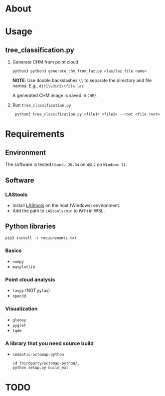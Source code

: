 # About

# Usage 

## tree_classification.py

1. Generate CHM from point cloud
    ```
    python3 python3 generate_chm_from_laz.py <las/laz file name>
    ```
    **NOTE**: Use double backslashes `\\` to separate the directory and file names. E.g., `dir1\\dir2\\file.laz` 

    A generated CHM image is saved in `CHM/`.

1. Run `tree_classification.py`
    ```
     python3 tree_classification.py <file1> <file2> --root <file root>
    ```

# Requirements

## Environment

The software is tested `Ubuntu 20.04` on `WSL2` on `Windows 11`.

## Software

### LAStools

- Install [LAStools](https://rapidlasso.com/lastools/) on the host (Windows) environment.
- Add the path to `LAStools/bin` to `PATH` in WSL.

## Python libraries

```
pip3 install -r requirements.txt
```

### Basics
- `numpy`
- `matplotlib`
### Point cloud analysis
- `laspy` (NOT `pylas`)
- `open3d`

### Visualization
- `glooey`
- `pyglet`
- `tqdm`

### A library that you need source build
- `semantic-octomap-python`
  ```
  cd thirdparty/octomap-python/.
  python setup.py build_ext
  ```

# TODO
